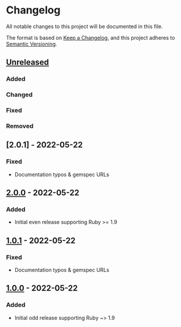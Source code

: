# Changelog
All notable changes to this project will be documented in this file.

The format is based on [Keep a Changelog](https://keepachangelog.com/en/1.0.0/),
and this project adheres to [Semantic Versioning](https://semver.org/spec/v2.0.0.html).

## [Unreleased]
### Added

### Changed

### Fixed

### Removed

## [2.0.1] - 2022-05-22
### Fixed
- Documentation typos & gemspec URLs

## [2.0.0] - 2022-05-22
### Added
- Initial even release supporting Ruby >= 1.9

## [1.0.1] - 2022-05-22
### Fixed
- Documentation typos & gemspec URLs

## [1.0.0] - 2022-05-22
### Added
- Initial odd release supporting Ruby ~> 1.9

[Unreleased]: https://github.com/rubocop-lts/rubocop-lts/compare/v2.0.0...HEAD
[2.0.0]: https://github.com/rubocop-lts/rubocop-lts/compare/v1.0.1...v2.0.0
[1.0.1]: https://github.com/rubocop-lts/rubocop-lts/compare/v1.0.0...v1.0.1
[1.0.0]: https://github.com/rubocop-lts/rubocop-lts/compare/f0fcf8e7dbb4d884a01c7191e7f26ef8bf3b22af...v1.0.0
